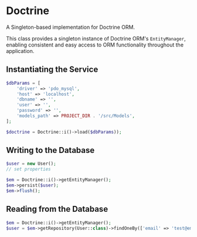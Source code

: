# Doctrine
A Singleton-based implementation for Doctrine ORM.

This class provides a singleton instance of Doctrine ORM's `EntityManager`, enabling consistent and easy access to ORM functionality throughout the application.

## Instantiating the Service
```php
$dbParams = [
    'driver' => 'pdo_mysql',
    'host' => 'localhost',
    'dbname' => '',
    'user' => '',
    'password' => '',
    'models_path' => PROJECT_DIR . '/src/Models',
];

$doctrine = Doctrine::i()->load($dbParams));
```

## Writing to the Database
```php
$user = new User();
// set properties

$em = Doctrine::i()->getEntityManager();
$em->persist($user);
$em->flush();
```

## Reading from the Database
```php
$em = Doctrine::i()->getEntityManager();
$user = $em->getRepository(User::class)->findOneBy(['email' => 'test@email.com']);
```

